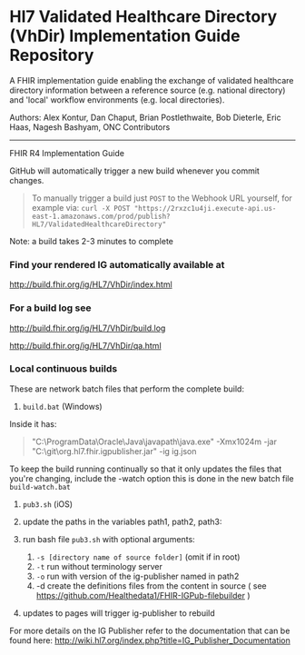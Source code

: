 # Hl7 Validated Healthcare Directory (VhDir) Implementation Guide Repository

A FHIR implementation guide enabling the exchange of validated healthcare directory information between a reference source (e.g. national directory) and 'local' workflow environments (e.g. local directories).

Authors:  Alex Kontur, Dan Chaput, Brian Postlethwaite, Bob Dieterle, Eric Haas, Nagesh Bashyam, ONC Contributors

-----
FHIR R4 Implementation Guide

GitHub will automatically trigger a new build whenever you commit changes.
> To manually trigger a build just `POST` to the Webhook URL yourself, for example via:
> `curl -X POST "https://2rxzc1u4ji.execute-api.us-east-1.amazonaws.com/prod/publish?HL7/ValidatedHealthcareDirectory"`

Note: a build takes 2-3 minutes to complete

### Find your rendered IG automatically available at

http://build.fhir.org/ig/HL7/VhDir/index.html

### For a build log see

http://build.fhir.org/ig/HL7/VhDir/build.log

http://build.fhir.org/ig/HL7/VhDir/qa.html

### Local continuous builds

These are network batch files that perform the complete build:

1. `build.bat`  (Windows)

  Inside it has:
  > "C:\ProgramData\Oracle\Java\javapath\java.exe" -Xmx1024m -jar "C:\git\org.hl7.fhir.igpublisher.jar" -ig ig.json

  To keep the build running continually so that it only updates the files that you're changing, include the -watch option
  this is done in the new batch file `build-watch.bat`

1.  `pub3.sh` (iOS)

  1. update the paths in the variables path1, path2, path3:

  1. run bash file `pub3.sh`  with optional arguments:
     1. `-s [directory name of source folder]` (omit if in root)
     1. `-t` run without terminology server
     1. `-o` run with version of the ig-publisher named in path2
     1. -d create the definitions files from the content in source  ( see https://github.com/Healthedata1/FHIR-IGPub-filebuilder
       )

  1.  updates to pages will trigger ig-publisher to rebuild


For more details on the IG Publisher refer to the documentation that can be
found here:
http://wiki.hl7.org/index.php?title=IG_Publisher_Documentation

